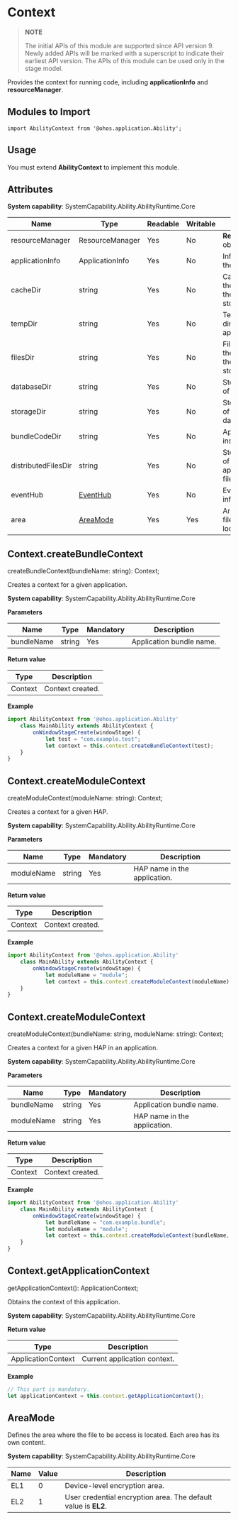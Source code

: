# Context

> **NOTE**
> 
> The initial APIs of this module are supported since API version 9. Newly added APIs will be marked with a superscript to indicate their earliest API version. 
> The APIs of this module can be used only in the stage model.

Provides the context for running code, including **applicationInfo** and **resourceManager**.

## Modules to Import
```
import AbilityContext from '@ohos.application.Ability';
```

## Usage

You must extend **AbilityContext** to implement this module.

## Attributes

**System capability**: SystemCapability.Ability.AbilityRuntime.Core

  | Name| Type| Readable| Writable| Description|
| -------- | -------- | -------- | -------- | -------- |
| resourceManager | ResourceManager | Yes| No| **ResourceManager** object.|
| applicationInfo | ApplicationInfo | Yes| No| Information about the application.|
| cacheDir | string | Yes| No| Cache directory of the application on the internal storage.|
| tempDir | string | Yes| No| Temporary file directory of the application.|
| filesDir | string | Yes| No| File directory of the application on the internal storage.|
| databaseDir | string | Yes| No| Storage directory of local data.|
| storageDir | string | Yes| No| Storage directory of lightweight data.|
| bundleCodeDir | string | Yes| No| Application installation path.|
| distributedFilesDir | string | Yes| No| Storage directory of distributed application data files.|
| eventHub | [EventHub](js-apis-eventhub.md) | Yes| No| Event hub information.|
| area | [AreaMode](#areamode) | Yes| Yes| Area in which the file to be access is located.|


## Context.createBundleContext

createBundleContext(bundleName: string): Context;

Creates a context for a given application.

**System capability**: SystemCapability.Ability.AbilityRuntime.Core

**Parameters**

  | Name| Type| Mandatory| Description|
  | -------- | -------- | -------- | -------- |
  | bundleName | string | Yes| Application bundle name.|

**Return value**

  | Type| Description|
  | -------- | -------- |
  | Context | Context created.|

**Example**

  ```js
  import AbilityContext from '@ohos.application.Ability'
      class MainAbility extends AbilityContext {
          onWindowStageCreate(windowStage) {
              let test = "com.example.test";
              let context = this.context.createBundleContext(test);
      }
}

  ```


## Context.createModuleContext

createModuleContext(moduleName: string): Context;

Creates a context for a given HAP.

**System capability**: SystemCapability.Ability.AbilityRuntime.Core

**Parameters**

  | Name| Type| Mandatory| Description|
  | -------- | -------- | -------- | -------- |
  | moduleName | string | Yes| HAP name in the application.|

**Return value**

  | Type| Description|
  | -------- | -------- |
  | Context | Context created.|

**Example**

  ```js
  import AbilityContext from '@ohos.application.Ability'
      class MainAbility extends AbilityContext {
          onWindowStageCreate(windowStage) {
              let moduleName = "module";
              let context = this.context.createModuleContext(moduleName);
      }
}

  ```


## Context.createModuleContext

createModuleContext(bundleName: string, moduleName: string): Context;

Creates a context for a given HAP in an application.

**System capability**: SystemCapability.Ability.AbilityRuntime.Core

**Parameters**

  | Name| Type| Mandatory| Description|
  | -------- | -------- | -------- | -------- |
  | bundleName | string | Yes| Application bundle name.|
  | moduleName | string | Yes| HAP name in the application.|

**Return value**

  | Type| Description|
  | -------- | -------- |
  | Context | Context created.|

**Example**

  ```js
  import AbilityContext from '@ohos.application.Ability'
      class MainAbility extends AbilityContext {
          onWindowStageCreate(windowStage) {
              let bundleName = "com.example.bundle";
              let moduleName = "module";
              let context = this.context.createModuleContext(bundleName, moduleName);
      }
}

  ```


## Context.getApplicationContext

getApplicationContext(): ApplicationContext;

Obtains the context of this application.

**System capability**: SystemCapability.Ability.AbilityRuntime.Core

**Return value**

| Type| Description|
| -------- | -------- |
| ApplicationContext | Current application context.|

**Example**

  ```js
  // This part is mandatory.
  let applicationContext = this.context.getApplicationContext();
  ```


## AreaMode

Defines the area where the file to be access is located. Each area has its own content.

**System capability**: SystemCapability.Ability.AbilityRuntime.Core

| Name           | Value   | Description           |
| --------------- | ---- | --------------- |
| EL1             | 0    | Device-level encryption area.  |
| EL2             | 1    | User credential encryption area. The default value is **EL2**.|
